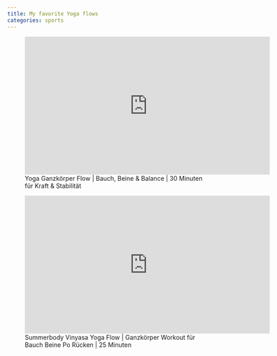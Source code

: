 ```yaml
---
title: My favorite Yoga flows
categories: sports
---
```

<figure>
<iframe width="560" height="315" src="https://www.youtube.com/embed/rjbrTr_EbB4" frameborder="0" allow="accelerometer; autoplay; encrypted-media; gyroscope; picture-in-picture" allowfullscreen></iframe>
<figcaption>Yoga Ganzkörper Flow | Bauch, Beine & Balance | 30 Minuten für Kraft & Stabilität</figcaption>
</figure>

<figure>
<iframe width="560" height="315" src="https://www.youtube.com/embed/nCOgtI7dCUk" frameborder="0" allow="accelerometer; autoplay; encrypted-media; gyroscope; picture-in-picture" allowfullscreen></iframe>
<figcaption>Summerbody Vinyasa Yoga Flow | Ganzkörper Workout für Bauch Beine Po Rücken | 25 Minuten</figcaption>
</figure>